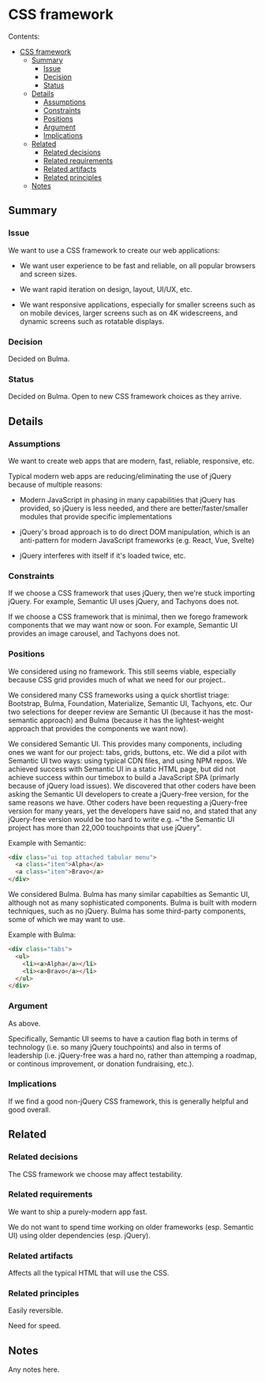 # CSS framework

Contents:

- [CSS framework](#css-framework)
  - [Summary](#summary)
    - [Issue](#issue)
    - [Decision](#decision)
    - [Status](#status)
  - [Details](#details)
    - [Assumptions](#assumptions)
    - [Constraints](#constraints)
    - [Positions](#positions)
    - [Argument](#argument)
    - [Implications](#implications)
  - [Related](#related)
    - [Related decisions](#related-decisions)
    - [Related requirements](#related-requirements)
    - [Related artifacts](#related-artifacts)
    - [Related principles](#related-principles)
  - [Notes](#notes)


## Summary


### Issue

We want to use a CSS framework to create our web applications:

  * We want user experience to be fast and reliable, on all popular browsers and screen sizes.

  * We want rapid iteration on design, layout, UI/UX, etc.

  * We want responsive applications, especially for smaller screens such as on mobile devices, larger screens such as on 4K widescreens, and dynamic screens such as rotatable displays.  


### Decision

Decided on Bulma.


### Status

Decided on Bulma. Open to new CSS framework choices as they arrive.


## Details


### Assumptions

We want to create web apps that are modern, fast, reliable, responsive, etc.

Typical modern web apps are reducing/eliminating the use of jQuery because of multiple reasons: 

  * Modern JavaScript in phasing in many capabilities that jQuery has provided, so jQuery is less needed, and there are better/faster/smaller modules that provide specific implementations

  * jQuery's broad approach is to do direct DOM manipulation, which is an anti-pattern for modern JavaScript frameworks (e.g. React, Vue, Svelte)

  * jQuery interferes with itself if it's loaded twice, etc.


### Constraints

If we choose a CSS framework that uses jQuery, then we're stuck importing jQuery. For example, Semantic UI uses jQuery, and Tachyons does not.

If we choose a CSS framework that is minimal, then we forego framework components that we may want now or soon. For example, Semantic UI provides an image carousel, and Tachyons does not.


### Positions

We considered using no framework. This still seems viable, especially because CSS grid provides much of what we need for our project..

We considered many CSS frameworks using a quick shortlist triage: Bootstrap, Bulma, Foundation, Materialize, Semantic UI, Tachyons, etc. Our two selections for deeper review are Semantic UI (because it has the most-semantic approach) and Bulma (because it has the lightest-weight approach that provides the components we want now).

We considered Semantic UI. This provides many components, including ones we want for our project: tabs, grids, buttons, etc. We did a pilot with Semantic UI two ways: using typical CDN files, and using NPM repos. We achieved success with Semantic UI in a static HTML page, but did not achieve success within our timebox to build a JavaScript SPA (primarly because of jQuery load issues). We discovered that other coders have been asking the Semantic UI developers to create a jQuery-free version, for the same reasons we have. Other coders have been requesting a jQuery-free version for many years, yet the developers have said no, and stated that any jQuery-free version would be too hard to write e.g. ~"the Semantic UI project has more than 22,000 touchpoints that use jQuery".

Example with Semantic:

```html
<div class="ui top attached tabular menu">
  <a class="item">Alpha</a>
  <a class="item">Bravo</a>
</div>
```

We considered Bulma. Bulma has many similar capabilties as Semantic UI, although not as many sophisticated components. Bulma is built with modern techniques, such as no jQuery. Bulma has some third-party components, some of which we may want to use.


Example with Bulma:
```html
<div class="tabs">
  <ul>
    <li><a>Alpha</a></li>
    <li><a>Bravo</a></li>
  </ul>
</div>
```


### Argument

As above.

Specifically, Semantic UI seems to have a caution flag both in terms of technology (i.e. so many jQuery touchpoints) and also in terms of leadership (i.e. jQuery-free was a hard no, rather than attemping a roadmap, or continous improvement, or donation fundraising, etc.).


### Implications

If we find a good non-jQuery CSS framework, this is generally helpful and good overall.


## Related


### Related decisions

The CSS framework we choose may affect testability.


### Related requirements

We want to ship a purely-modern app fast. 

We do not want to spend time working on older frameworks (esp. Semantic UI) using older dependencies (esp. jQuery).


### Related artifacts

Affects all the typical HTML that will use the CSS.


### Related principles

Easily reversible.

Need for speed.


## Notes

Any notes here.